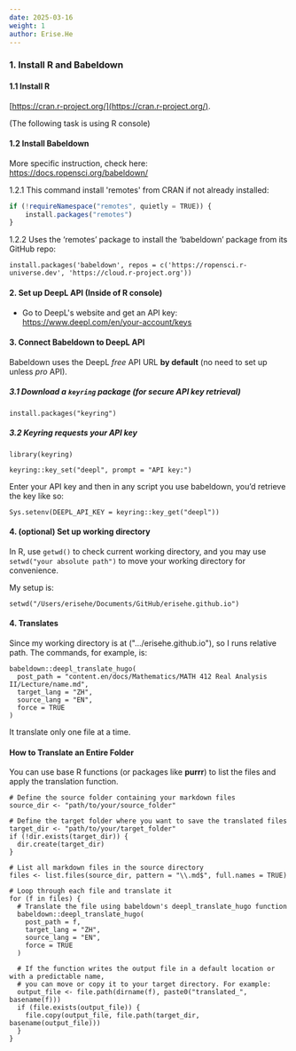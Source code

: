 ```yaml
---
date: 2025-03-16
weight: 1
author: Erise.He
---
```


### 1. Install R and Babeldown

#### 1.1 Install R
[https://cran.r-project.org/](https://cran.r-project.org/).

(The following task is using R console)
#### 1.2 Install Babeldown 

More specific instruction, check here: https://docs.ropensci.org/babeldown/

1.2.1 This command install 'remotes' from CRAN  if not already installed:

```javascript
if (!requireNamespace("remotes", quietly = TRUE)) {
	install.packages("remotes")
}
```

1.2.2 Uses the ‘remotes’ package to install the ‘babeldown’ package from its GitHub repo:

```
install.packages('babeldown', repos = c('https://ropensci.r-universe.dev', 'https://cloud.r-project.org'))
```
#### 2.  Set up DeepL API (Inside of R console)

- Go to DeepL's website and get an API key: https://www.deepl.com/en/your-account/keys

#### 3. Connect Babeldown to DeepL API

Babeldown uses the DeepL _free_ API URL **by default** (no need to set up unless *pro* API).

##### 3.1 Download a `keyring` package (for secure API key retrieval)

```
install.packages("keyring")
```

##### 3.2 Keyring requests your API key
```
library(keyring)

keyring::key_set("deepl", prompt = "API key:")
```

Enter your API key and then in any script you use babeldown, you’d retrieve the key like so:

```
Sys.setenv(DEEPL_API_KEY = keyring::key_get("deepl"))
```
#### 4. (optional) Set up working directory

In R, use `getwd()` to check current working directory, and you may use `setwd("your absolute path")` to move your working directory for convenience.

My setup is:
```
setwd("/Users/erisehe/Documents/GitHub/erisehe.github.io")
```

#### 4. Translates

Since my working directory is at (".../erisehe.github.io"), so I runs relative path. The commands, for example, is:

```
babeldown::deepl_translate_hugo(
  post_path = "content.en/docs/Mathematics/MATH 412 Real Analysis II/Lecture/name.md",
  target_lang = "ZH",
  source_lang = "EN",
  force = TRUE
)
```

It translate only one file at a time.

#### How to Translate an Entire Folder

You can use base R functions (or packages like **purrr**) to list the files and apply the translation function.

```
# Define the source folder containing your markdown files
source_dir <- "path/to/your/source_folder"

# Define the target folder where you want to save the translated files
target_dir <- "path/to/your/target_folder"
if (!dir.exists(target_dir)) {
  dir.create(target_dir)
}

# List all markdown files in the source directory
files <- list.files(source_dir, pattern = "\\.md$", full.names = TRUE)

# Loop through each file and translate it
for (f in files) {
  # Translate the file using babeldown's deepl_translate_hugo function
  babeldown::deepl_translate_hugo(
    post_path = f,
    target_lang = "ZH",
    source_lang = "EN",
    force = TRUE
  )
  
  # If the function writes the output file in a default location or with a predictable name,
  # you can move or copy it to your target directory. For example:
  output_file <- file.path(dirname(f), paste0("translated_", basename(f)))
  if (file.exists(output_file)) {
    file.copy(output_file, file.path(target_dir, basename(output_file)))
  }
}

```